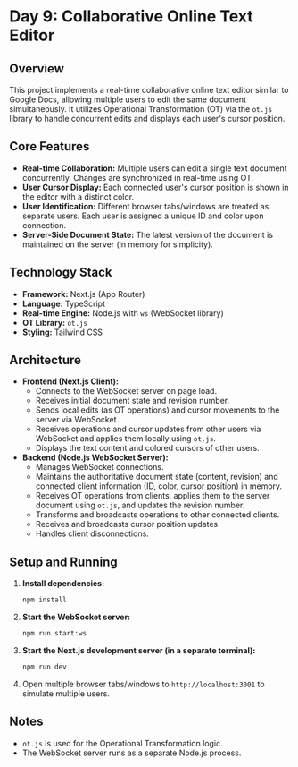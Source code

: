 # Day 9: Collaborative Online Text Editor

## Overview

This project implements a real-time collaborative online text editor similar to Google Docs, allowing multiple users to edit the same document simultaneously. It utilizes Operational Transformation (OT) via the `ot.js` library to handle concurrent edits and displays each user's cursor position.

## Core Features

-   **Real-time Collaboration:** Multiple users can edit a single text document concurrently. Changes are synchronized in real-time using OT.
-   **User Cursor Display:** Each connected user's cursor position is shown in the editor with a distinct color.
-   **User Identification:** Different browser tabs/windows are treated as separate users. Each user is assigned a unique ID and color upon connection.
-   **Server-Side Document State:** The latest version of the document is maintained on the server (in memory for simplicity).

## Technology Stack

-   **Framework:** Next.js (App Router)
-   **Language:** TypeScript
-   **Real-time Engine:** Node.js with `ws` (WebSocket library)
-   **OT Library:** `ot.js`
-   **Styling:** Tailwind CSS

## Architecture

-   **Frontend (Next.js Client):**
    -   Connects to the WebSocket server on page load.
    -   Receives initial document state and revision number.
    -   Sends local edits (as OT operations) and cursor movements to the server via WebSocket.
    -   Receives operations and cursor updates from other users via WebSocket and applies them locally using `ot.js`.
    -   Displays the text content and colored cursors of other users.
-   **Backend (Node.js WebSocket Server):**
    -   Manages WebSocket connections.
    -   Maintains the authoritative document state (content, revision) and connected client information (ID, color, cursor position) in memory.
    -   Receives OT operations from clients, applies them to the server document using `ot.js`, and updates the revision number.
    -   Transforms and broadcasts operations to other connected clients.
    -   Receives and broadcasts cursor position updates.
    -   Handles client disconnections.

## Setup and Running

1.  **Install dependencies:**
    ```bash
    npm install
    ```
2.  **Start the WebSocket server:**
    ```bash
    npm run start:ws
    ```
3.  **Start the Next.js development server (in a separate terminal):**
    ```bash
    npm run dev
    ```
4.  Open multiple browser tabs/windows to `http://localhost:3001` to simulate multiple users.

## Notes

-   `ot.js` is used for the Operational Transformation logic.
-   The WebSocket server runs as a separate Node.js process. 